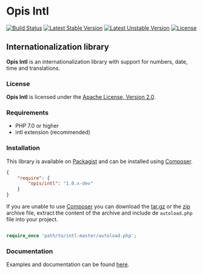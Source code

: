 Opis Intl
=========
[![Build Status](https://travis-ci.org/opis/intl.svg?branch=master)](https://travis-ci.org/opis/intl)
[![Latest Stable Version](https://poser.pugx.org/opis/intl/version.png)](https://packagist.org/packages/opis/intl)
[![Latest Unstable Version](https://poser.pugx.org/opis/intl/v/unstable.png)](https://packagist.org/packages/opis/intl)
[![License](https://poser.pugx.org/opis/intl/license.png)](https://packagist.org/packages/opis/intl)

Internationalization library
----------------------------
**Opis Intl** is an internationalization library with support for numbers, date, time and translations.

### License

**Opis Intl** is licensed under the [Apache License, Version 2.0](http://www.apache.org/licenses/LICENSE-2.0).

### Requirements

* PHP 7.0 or higher
* intl extension (recommended)

### Installation

This library is available on [Packagist](https://packagist.org/packages/opis/intl) and can be installed using [Composer](http://getcomposer.org).

```json
{
    "require": {
        "opis/intl": "1.0.x-dev"
    }
}
```

If you are unable to use [Composer](http://getcomposer.org) you can download the
[tar.gz](https://github.com/opis/intl/archive/master.tar.gz) or the [zip](https://github.com/opis/intl/archive/master.zip)
archive file, extract the content of the archive and include de `autoload.php` file into your project.

```php

require_once 'path/to/intl-master/autoload.php';

```

### Documentation

Examples and documentation can be found [here](https://www.opis.io/intl).
